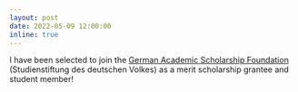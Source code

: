 ```yaml
---
layout: post
date: 2022-05-09 12:00:00
inline: true
---
```


I have been selected to join the <a href="https://www.studienstiftung.de/en/" target="_blank">German Academic Scholarship Foundation</a> (Studienstiftung des deutschen Volkes) as a merit scholarship grantee and student member!